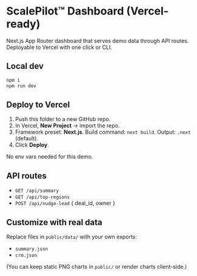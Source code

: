
# ScalePilot™ Dashboard (Vercel-ready)

Next.js App Router dashboard that serves demo data through API routes. Deployable to Vercel with one click or CLI.

## Local dev
```bash
npm i
npm run dev
```

## Deploy to Vercel
1) Push this folder to a new GitHub repo.
2) In Vercel, **New Project** → import the repo.
3) Framework preset: **Next.js**. Build command: `next build`. Output: `.next` (default).
4) Click **Deploy**.

No env vars needed for this demo.

## API routes
- `GET /api/summary`
- `GET /api/top-regions`
- `POST /api/nudge-lead` { deal_id, owner }

## Customize with real data
Replace files in `public/data/` with your own exports:
- `summary.json`
- `crm.json`

(You can keep static PNG charts in `public/` or render charts client-side.)
